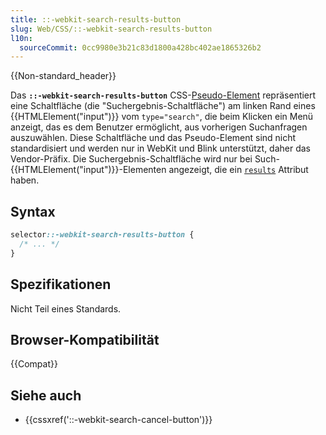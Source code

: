 ```yaml
---
title: ::-webkit-search-results-button
slug: Web/CSS/::-webkit-search-results-button
l10n:
  sourceCommit: 0cc9980e3b21c83d1800a428bc402ae1865326b2
---
```


{{Non-standard_header}}

Das **`::-webkit-search-results-button`** CSS-[Pseudo-Element](/de/docs/Web/CSS/Pseudo-elements) repräsentiert eine Schaltfläche (die "Suchergebnis-Schaltfläche") am linken Rand eines {{HTMLElement("input")}} vom `type="search"`, die beim Klicken ein Menü anzeigt, das es dem Benutzer ermöglicht, aus vorherigen Suchanfragen auszuwählen. Diese Schaltfläche und das Pseudo-Element sind nicht standardisiert und werden nur in WebKit und Blink unterstützt, daher das Vendor-Präfix. Die Suchergebnis-Schaltfläche wird nur bei Such-{{HTMLElement("input")}}-Elementen angezeigt, die ein [`results`](/de/docs/Web/HTML/Reference/Elements/input#results) Attribut haben.

## Syntax

```css
selector::-webkit-search-results-button {
  /* ... */
}
```

## Spezifikationen

Nicht Teil eines Standards.

## Browser-Kompatibilität

{{Compat}}

## Siehe auch

- {{cssxref('::-webkit-search-cancel-button')}}
